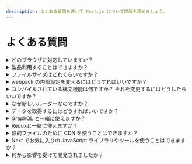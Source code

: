 ```yaml
---
description: よくある質問を通して Next.js について理解を深めましょう。
---
```


# よくある質問

<details>
  <summary>どのブラウザに対応していますか？</summary>
  <p>Next.js は <a href="https://new.babeljs.io/docs/en/next/babel-preset-env.html">@babel/preset-env</a> を利用することで IE11 と全てのモダンブラウザに対応しています。また IE11 に対応するため、 Next.js は Promise polyfill をグローバルインストールしています。</p>

  <p>目的のブラウザが対応していない機能を必要とするコードや外部 npm パッケージを使用する場合は、 Polyfill を実装する必要があります。 Polyfill を実装する必要がある場合、 <a href="https://github.com/vercel/next.js/tree/canary/examples/with-polyfills">Polyfill</a> のサンプルで推奨されている方法を見ることができます。</p>
</details>

<details>
  <summary>製品利用することはできますか？</summary>
  <p><a href="https://vercel.com">https://vercel.com</a> は当初から Next.js で実装されています。</p>

  <p>開発経験とエンドユーザーのパフォーマンスの双方にとって満足いくものになったと考えたため、コミュニティに共有することを決めました。</p>
</details>

<details>
  <summary>ファイルサイズはどれくらいですか？</summary>
  <p>クライアントサイドのバンドルサイズはアプリごとに計測されるべきですが、 Next のメインバンドルは gzip 形式で約 65kb に圧縮されています。</p>
</details>

<details>
  <summary>webpack の内部設定を変えるにはどうすればいいですか？</summary>
  <p>Next.js は webpack 設定のオーバーヘッドを無くすように最善を尽くしています。 しかし、より多くの制御を必要とするような高度なケースでは、こちらの <a href="/docs/api-reference/next.config.js/custom-webpack-config.md">webpack 設定のカスタマイズのドキュメント</a>を見てください。</p>
</details>

<details>
  <summary>コンパイルされている構文機能は何ですか？ それを変更するにはどうしたらいいですか？</summary>
  <p>V8 を踏襲しています。 V8 は ES6 と async/await をサポートしてきたので Next.js にもコンパイルされています。 V8 はクラスデコレーターをサポートしていないので Next.js でもコンパイルされていません。</p>

  <p>もっと知りたい場合は <a href="/docs/advanced-features/customizing-babel-config.md">babel 設定のカスタマイズ</a>のドキュメントを見てください。</p>
</details>

<details>
  <summary>なぜ新しいルーターなのですか？</summary>
  Next.js には以下の特徴があります:
  <ul>
    <li>ルーティングは事前に知られておく必要はなく、ルートマニフェストを送りません</li>
    <li>ルーティングは常に遅延読み込みが可能です</li>
  </ul>
</details>

<details>
  <summary>データを取得するにはどうすればいいですか？</summary>
  <p>好きな方法を選ぶことができます。 React コンポーネント内でリモートデータを取得するには、 <a href="https://developer.mozilla.org/ja/docs/Web/API/Fetch_API/Using_Fetch">fetch API</a> か <a href="https://swr.now.sh/">SWR</a> のどちらかを使うことができます。 もしくは Next.js 独自の<a href="/docs/basic-features/data-fetching.md">データ取得メソッド</a>を使って初期データを追加できます。</p>
</details>

<details>
  <summary>GraphQL と一緒に使えますか？</summary>
  <p>使えます！ <a href="https://github.com/vercel/next.js/tree/canary/examples/with-apollo">example with Apollo</a> を見てください。</p>
</details>

<details>
  <summary>Reduxと一緒に使えますか？</summary>
  <p>使えます！ <a href="https://github.com/vercel/next.js/tree/canary/examples/with-redux">example</a> を見てください。 <a href="https://github.com/vercel/next.js/tree/canary/examples/with-redux-thunk">example with thunk</a> もあります。</p>
</details>

<details>
  <summary>静的ファイルのために CDN を使うことはできますか？</summary>
  <p>はい。<a href="/docs/api-reference/next.config.js/cdn-support-with-asset-prefix.md">こちら</a>に詳しく書いてあります。</p>
</details>

<details>
  <summary>Next でお気に入りの JavaScript ライブラリやツールを使うことはできますか？</summary>
  <p>最初のリリース以来、多くの他ライブラリやツールとの併用例がコントリビュートされてきました。 <a href="https://github.com/vercel/next.js/tree/canary/examples">examples</a> ディレクトリで見ることができます。</p>
</details>

<details>
  <summary>何から影響を受けて開発されましたか？</summary>
  <p>私たちが設定した達成目標の多くは、 Guillermo Rauch の <a href="https://rauchg.com/2014/7-principles-of-rich-web-applications">7 principles of Rich Web Applications</a> に記されているものです。</p>

  <p>PHP の使いやすさから大きな影響を受けています。 HTML を出力するために PHP を使わなければならない多くの場合において、 Next.js は最適な代替手段になると思っています。</p>

  <p>PHP とは違って ES6 モジュールシステムの恩恵を受けることができ、ページ毎にコンポーネントや関数がエクスポートされており、遅延評価やテストのためにそれらを簡単にインポートできます。</p>

  <p>手間がかからない React のサーバーサイドレンダリングの選択肢を調査していた時、 Next.js と似た手法を取っている <a href="https://github.com/facebookarchive/react-page">react-page</a> （現在は非推奨）に出会いました。これは React の製作者である Jordan Walke によるものです。</p>
</details>
